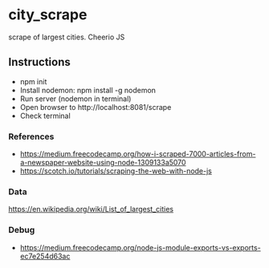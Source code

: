 # city_scrape
scrape of largest cities. Cheerio JS


## Instructions
- npm init
- Install nodemon: npm install -g nodemon
- Run server (nodemon in terminal)
- Open browser to http://localhost:8081/scrape
- Check terminal

### References
- https://medium.freecodecamp.org/how-i-scraped-7000-articles-from-a-newspaper-website-using-node-1309133a5070
- https://scotch.io/tutorials/scraping-the-web-with-node-js


### Data
https://en.wikipedia.org/wiki/List_of_largest_cities


### Debug
- https://medium.freecodecamp.org/node-js-module-exports-vs-exports-ec7e254d63ac
